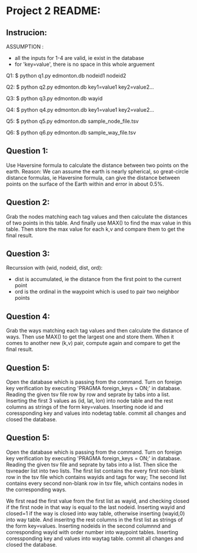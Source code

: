 # Project 2 README:

## Instrucion:

ASSUMPTION :
  * all the inputs for 1-4 are valid, ie exist in the database
  * for 'key=value', there is no space in this whole arguement

Q1: $ python q1.py edmonton.db nodeid1 nodeid2

Q2: $ python q2.py edmonton.db key1=value1 key2=value2...

Q3: $ python q3.py edmonton.db wayid

Q4: $ python q4.py edmonton.db key1=value1 key2=value2...

Q5: $ python q5.py edmonton.db sample_node_file.tsv

Q6: $ python q6.py edmonton.db sample_way_file.tsv


## Question 1:

Use Haversine formula to calculate the distance between two points on the earth.
Reason: We can assume the earth is nearly spherical, so great-circle distance formulas, ie Haversine formula, can give the distance between points on the surface of the Earth within and error in about 0.5%.

## Question 2:

Grab the nodes matching each tag values and then calculate the distances of two points in this table. And finally use MAX() to find the max value in this table. Then store the max value for each k,v and compare them to get the final result.

## Question 3:

Recurssion with (wid, nodeid, dist, ord):
* dist is accumulated, ie the distance from the first point to the current point
* ord is the ordinal in the waypoint which is used to pair two neighbor points

## Question 4:

Grab the ways matching each tag values and then calculate the distance of ways. Then use MAX() to get the largest one and store them. When it comes to another new (k,v) pair, compute again and compare to get the final result.

## Question 5:

Open the database which is passing from the command.
Turn on foreign key verification by executing 'PRAGMA foreign_keys = ON;' in database.
Reading the given tsv file row by row and seprate by tabs into a list.
Inserting the first 3 values as (id, lat, lon) into node table and the rest columns as strings of the form key=values.
Inserting node id and coressponding key and values into nodetag table.
commit all changes and closed the database.

## Question 5:

Open the database which is passing from the command.
Turn on foreign key verification by executing 'PRAGMA foreign_keys = ON;' in database.
Reading the given tsv file and seprate by tabs into a list.
Then slice the tsvreader list into two lists. The first list contains the every first non-blank row in the tsv file which contains wayids and tags for way; The second list contains every second non-blank row in tsv file, which contains nodes in the corresponding ways.

We first read the first value from the first list as wayid, and checking closed if the first node in that way is equal to the last nodeid. Inserting wayid and closed=1 if the way is closed into way table, otherwise inserting (wayid,0) into way table. And inseritng the rest columns in the first list as strings of the form key=values.
Inserting nodeids in the second columnnd and corresponding wayid with order number into waypoint tables.
Inserting coressponding key and values into waytag table.
commit all changes and closed the database.
